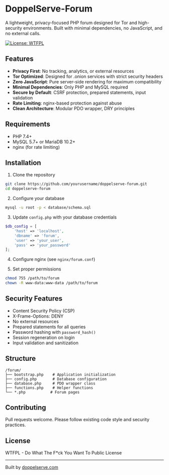 # DoppelServe-Forum

A lightweight, privacy-focused PHP forum designed for Tor and high-security environments. Built with minimal dependencies, no JavaScript, and no external calls.

[![License: WTFPL](https://img.shields.io/badge/License-WTFPL-brightgreen.svg)](http://www.wtfpl.net/about/)

## Features

- **Privacy First**: No tracking, analytics, or external resources
- **Tor Optimized**: Designed for .onion services with strict security headers
- **Zero JavaScript**: Pure server-side rendering for maximum compatibility
- **Minimal Dependencies**: Only PHP and MySQL required
- **Secure by Default**: CSRF protection, prepared statements, input validation
- **Rate Limiting**: nginx-based protection against abuse
- **Clean Architecture**: Modular PDO wrapper, DRY principles

## Requirements

- PHP 7.4+
- MySQL 5.7+ or MariaDB 10.2+
- nginx (for rate limiting)

## Installation

1. Clone the repository
```bash
git clone https://github.com/yourusername/doppelserve-forum.git
cd doppelserve-forum
```

2. Configure your database
```bash
mysql -u root -p < database/schema.sql
```

3. Update `config.php` with your database credentials
```php
$db_config = [
    'host' => 'localhost',
    'dbname' => 'forum',
    'user' => 'your_user',
    'pass' => 'your_password'
];
```

4. Configure nginx (see `nginx/forum.conf`)

5. Set proper permissions
```bash
chmod 755 /path/to/forum
chown -R www-data:www-data /path/to/forum
```

## Security Features

- Content Security Policy (CSP)
- X-Frame-Options: DENY
- No external resources
- Prepared statements for all queries
- Password hashing with `password_hash()`
- Session regeneration on login
- Input validation and sanitization

## Structure

```
/forum/
├── bootstrap.php    # Application initialization
├── config.php       # Database configuration
├── database.php     # PDO wrapper class
├── functions.php    # Helper functions
└── *.php           # Forum pages
```

## Contributing

Pull requests welcome. Please follow existing code style and security practices.

## License

WTFPL - Do What The F*ck You Want To Public License

---

Built by [doppelserve.com](https://doppelserve.com)
